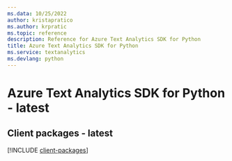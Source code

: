 ```yaml
---
ms.data: 10/25/2022
author: kristapratico
ms.author: krpratic
ms.topic: reference
description: Reference for Azure Text Analytics SDK for Python
title: Azure Text Analytics SDK for Python
ms.service: textanalytics
ms.devlang: python
---
```

# Azure Text Analytics SDK for Python - latest

## Client packages - latest
[!INCLUDE [client-packages](text-analytics-client-index.md)]